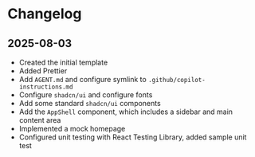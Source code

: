 # Changelog

## 2025-08-03

- Created the initial template
- Added Prettier
- Add `AGENT.md` and configure symlink to `.github/copilot-instructions.md`
- Configure `shadcn/ui` and configure fonts
- Add some standard `shadcn/ui` components
- Add the `AppShell` component, which includes a sidebar and main content area
- Implemented a mock homepage
- Configured unit testing with React Testing Library, added sample unit test
